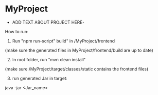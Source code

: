 # MyProject
- ADD TEXT ABOUT PROJECT HERE-

How to run:

1. Run "npm run-script" build" in /MyProject/frontend

(make sure the generated files in MyProject/frontend/build are up to date)

2. In root folder, run "mvn clean install"

(make sure /MyProject/target/classes/static contains the frontend files) 

3. run generated Jar in target:

java -jar <Jar_name>
